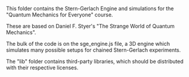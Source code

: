 This folder contains the Stern-Gerlach Engine and simulations for the "Quantum Mechanics for
Everyone" course.

These are based on Daniel F. Styer's "The Strange World of Quantum Mechanics".

The bulk of the code is on the sge_engine.js file, a 3D engine which simulates many possible
setups for chained Stern-Gerlach experiments.

The "lib" folder contains third-party libraries, which should be distributed with their respective
licenses.